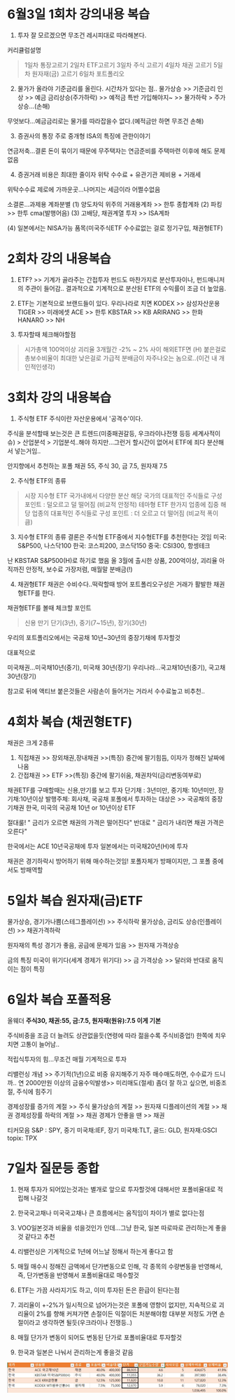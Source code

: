 # 6월3일 1회차 강의내용 복습
1. 투자 잘 모르겠으면 무조건 레시피대로 따라해본다.

커리큘럼설명
> 1일차 통장고르기
> 2일차 ETF고르기
> 3일차 주식 고르기
> 4일차 채권 고르기
> 5일차 원자재(금) 고르기
> 6일차 포트폴리오

2. 물가가 올라야 기준금리를 올린다.
시간차가 있다는 점..
물가상승 >> 기준금리 인상 >> 예금 금리상승(주가하락) >> 예적금 특반 가입해야지~ >> 물가하락 > 주가 상승...(손해)

무엇보다...예금금리로는 물가를 따라잡을수 없다.(예적금만 하면 무조건 손해)

3. 증권사의 통장
주로 중개형 ISA의 특징에 관한이야기

연금저축...결론
돈이 묶이기 때문에 무주택자는 연금준비를 주택마련 이후에 해도 문제없음

4. 증권거래 비용은 최대한 줄이자
위탁 수수료 + 유관기관 제비용 + 거래세

위탁수수료 제로에 가까운곳...나머지는 세금이라 어쩔수없음



소결론...과제용 계좌분별
(1) 양도차익 위주의 거래용계좌 >> 한투 종합계좌
(2) 파킹 >> 한투 cma(발행어음)
(3) 고배당, 채권계열 투자 >> ISA계좌

(4) 일본에서는 NISA가능 품목(미국주식ETF 수수료없는 걸로 정기구입, 채권형ETF)

# 2회차 강의 내용복습
1. ETF? >> 기계가 골라주는 간접투자
펀드도 마찬가지로 분산투자이나, 펀드매니저의 주관이 들어감..
결과적으로 기계적으로 분산된 ETF의 수익률이 조금 더 높았음.

2. ETF는 기본적으로 브랜드들이 있다.
우리나라로 치면
KODEX >> 삼성자산운용
TIGER >> 미래에셋
ACE >> 한투
KBSTAR >> KB
ARIRANG >> 한화
HANARO >> NH

3. 투자할때 체크해야할점
> 시가총액 100억이상
> 괴리율 3개월간 -2% ~ 2% 사이
> 해외ETF면 (H) 붙은걸로
> 총보수비율이 최대한 낮은걸로
> 가급적 분배금이 자주나오는 놈으로..(이건 내 개인적인생각)

# 3회차 강의 내용복습
1. 주식형 ETF
주식이란 자산운용에서 '공격수'이다.

주식을 분석할때 보는것은
큰 트렌드(미중패권갈등, 우크라이나전쟁 등등 세계사적이슈) > 산업분석 > 기업분석..해야 하지만...그런거 할시간이 없어서 ETF에 죄다 분산해서 넣는거임..

안지향에서 추천하는 포폴
채권 55, 주식 30, 금 7.5, 원자재 7.5

2. 주식형 ETF의 종류
> 시장 지수형 ETF
 국가내에서 다양한 분산 해당 국가의 대표적인 주식들로 구성
 포인트 : 덜오르고 덜 떨어짐 (비교적 안정적)
> 테마형 ETF
 한가지 업종에 집중 해당 업종의 대표적인 주식들로 구성
 포인트 : 더 오르고 더 떨어짐 (비교적 폭이 큼)

 3. 지수형 ETF의 종류
 결론은 주식형 ETF중에서 지수형ETF를 추천한다는 것임
 미국: S&P500, 나스닥100
 한국: 코스피200, 코스닥150
 중국: CSI300, 항셍테크

 난 KBSTAR S&P500(H)로 하기로 했음
 올 3월에 출시한 상품, 200억이상, 괴리율 아직까진 안정적, 보수료 가장저렴, 매월말 분배금(!)

 4. 채권형ETF
 채권은 수비수다..떡락할때 방어
 포트폴리오구성은 거래가 활발한 채권형ETF를 한다.

 채권형ETF를 볼때 체크할 포인트
 > 신용
 > 만기 단기(3년), 중기(7~15년), 장기(30년) 

 우리의 포트폴리오에서는
 국공채 10년~30년의 중장기채에 투자할것

 대표적으로
 
 미국채권...미국채10년(중기), 미국채 30년(장기)
 우리나라...국고채10년(중기), 국고채 30년(장기)

 참고로 뒤에 액티브 붙은것들은 사람손이 들어가는 거라서 수수료높고 비추천..

 # 4회차 복습 (채권형ETF)

 채권은 크게 2종류
 1. 직접채권 >> 장외채권,장내채권 >>(특징) 중간에 팔기힘듬, 이자가 정해진 날짜에 나옴
 2. 간접채권 >> ETF >>(특징) 중간에 팔기쉬움, 채권차익(금리변동여부로)

 채권ETF를 구매할때는 신용,만기를 보고 투자
 단기채 : 3년미만, 중기채: 10년미만, 장기채:10년이상
 발행주체: 회사채, 국공채
 포폴에서 투자하는 대상은 >> 국공채의 중장기채권
 한국, 미국의 국공채 10년 or 10년이상 ETF

 절대룰!
 " 금리가 오르면 채권의 가격은 떨어진다" 반대로 " 금리가 내리면 채권 가격은 오른다"

 한국에서는 ACE 10년국공채에 투자
 일본에서는 미국채20년(H)에 투자

 채권은 경기하락시 방어하기 위해 매수하는것임!
 포폴자체가 방패이지만, 그 포폴 중에서도 방패역할

 # 5일차 복습 원자재(금)ETF
 물가상승, 경기가나쁨(스테그플레이션) >> 주식하락
 물가상승, 금리도 상승(인플레이션) >> 채권가격하락

 원자재의 특성
 경기가 좋음, 공급에 문제가 있음 >> 원자재 가격상승

 금의 특징
 미국이 위기다(세계 경제가 위기다) >> 금 가격상승 >> 달러와 반대로 움직이는 점이 특징

 # 6일차 복습 포폴적용
 올웨더
 **주식30, 채권:55, 금:7.5, 원자재(원유):7.5 이게 기본**

 주식비중을 조금 더 늘려도 상관없을듯(연령에 따라 젊을수록 주식비중업!)
 한쪽에 치우치면 고통이 늘어남..

 적립식투자의 힘...무조건 매월 기계적으로 투자

리밸런싱 개념 >> 주기적(1년)으로 비중 유지해주기
자주 매수매도하면, 수수료가 드니까..
연 2000만원 이상의 금융수익발생>> 미리매도(절세)
좀더 잘 하고 싶으면, 비중조절, 주식에 힘주기

경제성장률 증가의 계절 >> 주식
물가상승의 계절 >> 원자재
디플레이션의 계절 >> 채권
경제성장률 하락의 계절 >> 채권
경제가 안좋을 땐 >> 채권

티커모음
S&P : SPY, 중기 미국채:IEF, 장기 미국채:TLT, 골드: GLD, 원자재:GSCI
topix: TPX

# 7일차 질문등 종합

1. 현재 투자가 되어있는것과는 별개로 앞으로 투자할것에 대해서만 포폴비율대로 적립해 나갈것

2. 한국국고채나 미국국고채나 큰 흐름에서는 움직임이 차이가 별로 없다는점

3. VOO일본것과 비율을 섞을것인가 인데...그냥 한국, 일본 따로따로 관리하는게 좋을것 같다고 추천

4. 리밸런싱은 기계적으로 1년에 어느날 정해서 하는게 좋다고 함

5. 매월 매수시 정해진 금액에서 단가변동으로 인해, 각 종목의 수량변동을 반영해서, 즉, 단가변동을 반영해서 포폴비율대로 매수할것

6. ETF는 가끔 사라지기도 하고, 이미 투자된 돈은 환급이 된다는점

7. 괴리율이 +-2%가 일시적으로 넘어가는것은 포폴에 영향이 없지만, 지속적으로 괴리율이 2%를 향해 커져가면 손절이든 익절이든 처분해야함
대부분 저정도 가면 손절이라고 생각하면 될듯(우크라이나 전쟁등..)

8. 매월 단가가 변동이 되어도 변동된 단가로 포폴비율대로 투자할것

9. 한국과 일본은 나눠서 관리하는게 좋을것 같음

![KORportpolio](img/KORPORT.jpg)